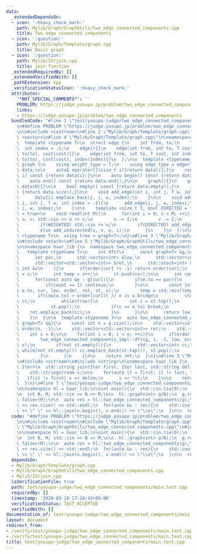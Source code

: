 ```yaml
---
data:
  _extendedDependsOn:
  - icon: ':heavy_check_mark:'
    path: Mylib/Graph/GraphUtils/two_edge_connected_components.cpp
    title: Two edge connected components
  - icon: ':question:'
    path: Mylib/Graph/Template/graph.cpp
    title: Basic graph
  - icon: ':question:'
    path: Mylib/IO/join.cpp
    title: join function
  _extendedRequiredBy: []
  _extendedVerifiedWith: []
  _pathExtension: cpp
  _verificationStatusIcon: ':heavy_check_mark:'
  attributes:
    '*NOT_SPECIAL_COMMENTS*': ''
    PROBLEM: https://judge.yosupo.jp/problem/two_edge_connected_components
    links:
    - https://judge.yosupo.jp/problem/two_edge_connected_components
  bundledCode: "#line 1 \"test/yosupo-judge/two_edge_connected_components/main.test.cpp\"\
    \n#define PROBLEM \"https://judge.yosupo.jp/problem/two_edge_connected_components\"\
    \n\n#include <iostream>\n#line 2 \"Mylib/Graph/Template/graph.cpp\"\n#include\
    \ <vector>\n#line 4 \"Mylib/Graph/Template/graph.cpp\"\n\nnamespace haar_lib {\n\
    \  template <typename T>\n  struct edge {\n    int from, to;\n    T cost;\n  \
    \  int index = -1;\n    edge(){}\n    edge(int from, int to, T cost): from(from),\
    \ to(to), cost(cost){}\n    edge(int from, int to, T cost, int index): from(from),\
    \ to(to), cost(cost), index(index){}\n  };\n\n  template <typename T>\n  struct\
    \ graph {\n    using weight_type = T;\n    using edge_type = edge<T>;\n\n    std::vector<std::vector<edge<T>>>\
    \ data;\n\n    auto& operator[](size_t i){return data[i];}\n    const auto& operator[](size_t\
    \ i) const {return data[i];}\n\n    auto begin() const {return data.begin();}\n\
    \    auto end() const {return data.end();}\n\n    graph(){}\n    graph(int N):\
    \ data(N){}\n\n    bool empty() const {return data.empty();}\n    int size() const\
    \ {return data.size();}\n\n    void add_edge(int i, int j, T w, int index = -1){\n\
    \      data[i].emplace_back(i, j, w, index);\n    }\n\n    void add_undirected(int\
    \ i, int j, T w, int index = -1){\n      add_edge(i, j, w, index);\n      add_edge(j,\
    \ i, w, index);\n    }\n\n    template <size_t I, bool DIRECTED = true, bool WEIGHTED\
    \ = true>\n    void read(int M){\n      for(int i = 0; i < M; ++i){\n        int\
    \ u, v; std::cin >> u >> v;\n        u -= I;\n        v -= I;\n        T w = 1;\n\
    \        if(WEIGHTED) std::cin >> w;\n        if(DIRECTED) add_edge(u, v, w, i);\n\
    \        else add_undirected(u, v, w, i);\n      }\n    }\n  };\n\n  template\
    \ <typename T>\n  using tree = graph<T>;\n}\n#line 3 \"Mylib/Graph/GraphUtils/two_edge_connected_components.cpp\"\
    \n#include <stack>\n#line 5 \"Mylib/Graph/GraphUtils/two_edge_connected_components.cpp\"\
    \n\nnamespace haar_lib {\n  namespace two_edge_connected_components_impl {\n \
    \   template <typename T>\n    int dfs(\n      const graph<T> &g,\n      int cur,\n\
    \      int par,\n      std::vector<int> &low,\n      std::vector<int> &order,\n\
    \      std::vector<std::vector<int>> &ret,\n      std::stack<int> &st,\n     \
    \ int &v\n    ){\n      if(order[cur] != -1) return order[cur];\n      order[cur]\
    \ = v;\n      int temp = v++;\n      st.push(cur);\n\n      int count = 0;\n\n\
    \      for(const auto &e : g[cur]){\n        if(e.to == par){\n          ++count;\n\
    \          if(count == 1) continue;\n        }\n\n        const int t = dfs(g,\
    \ e.to, cur, low, order, ret, st, v);\n        temp = std::min(temp, t);\n\n \
    \       if(low[e.to] > order[cur]){ // e is a bridge\n          std::vector<int>\
    \ cc;\n          while(true){\n            int c = st.top();\n            cc.emplace_back(c);\n\
    \            st.pop();\n            if(c == e.to) break;\n          }\n      \
    \    ret.emplace_back(cc);\n        }\n      }\n\n      return low[cur] = temp;\n\
    \    }\n  }\n\n  template <typename T>\n  auto two_edge_connected_components(const\
    \ graph<T> &g){\n    const int n = g.size();\n\n    std::vector<int> low(n, -1),\
    \ order(n, -1);\n    std::vector<std::vector<int>> ret;\n    std::stack<int> st;\n\
    \    int v = 0;\n\n    for(int i = 0; i < n; ++i){\n      if(order[i] == -1){\n\
    \        two_edge_connected_components_impl::dfs(g, i, -1, low, order, ret, st,\
    \ v);\n        if(not st.empty()){\n          std::vector<int> cc;\n         \
    \ while(not st.empty()) cc.emplace_back(st.top()), st.pop();\n          ret.emplace_back(cc);\n\
    \        }\n      }\n    }\n\n    return ret;\n  }\n}\n#line 3 \"Mylib/IO/join.cpp\"\
    \n#include <sstream>\n#include <string>\n\nnamespace haar_lib {\n  template <typename\
    \ Iter>\n  std::string join(Iter first, Iter last, std::string delim = \" \"){\n\
    \    std::stringstream s;\n\n    for(auto it = first; it != last; ++it){\n   \
    \   if(it != first) s << delim;\n      s << *it;\n    }\n\n    return s.str();\n\
    \  }\n}\n#line 7 \"test/yosupo-judge/two_edge_connected_components/main.test.cpp\"\
    \n\nnamespace hl = haar_lib;\n\nint main(){\n  std::cin.tie(0);\n  std::ios::sync_with_stdio(false);\n\
    \n  int N, M; std::cin >> N >> M;\n\n  hl::graph<int> g(N);\n  g.read<0, false,\
    \ false>(M);\n\n  auto res = hl::two_edge_connected_components(g);\n\n  std::cout\
    \ << res.size() << std::endl;\n  for(auto &v : res){\n    std::cout << v.size()\
    \ << \" \" << hl::join(v.begin(), v.end()) << \"\\n\";\n  }\n\n  return 0;\n}\n"
  code: "#define PROBLEM \"https://judge.yosupo.jp/problem/two_edge_connected_components\"\
    \n\n#include <iostream>\n#include \"Mylib/Graph/Template/graph.cpp\"\n#include\
    \ \"Mylib/Graph/GraphUtils/two_edge_connected_components.cpp\"\n#include \"Mylib/IO/join.cpp\"\
    \n\nnamespace hl = haar_lib;\n\nint main(){\n  std::cin.tie(0);\n  std::ios::sync_with_stdio(false);\n\
    \n  int N, M; std::cin >> N >> M;\n\n  hl::graph<int> g(N);\n  g.read<0, false,\
    \ false>(M);\n\n  auto res = hl::two_edge_connected_components(g);\n\n  std::cout\
    \ << res.size() << std::endl;\n  for(auto &v : res){\n    std::cout << v.size()\
    \ << \" \" << hl::join(v.begin(), v.end()) << \"\\n\";\n  }\n\n  return 0;\n}\n"
  dependsOn:
  - Mylib/Graph/Template/graph.cpp
  - Mylib/Graph/GraphUtils/two_edge_connected_components.cpp
  - Mylib/IO/join.cpp
  isVerificationFile: true
  path: test/yosupo-judge/two_edge_connected_components/main.test.cpp
  requiredBy: []
  timestamp: '2020-09-16 17:10:42+09:00'
  verificationStatus: TEST_ACCEPTED
  verifiedWith: []
documentation_of: test/yosupo-judge/two_edge_connected_components/main.test.cpp
layout: document
redirect_from:
- /verify/test/yosupo-judge/two_edge_connected_components/main.test.cpp
- /verify/test/yosupo-judge/two_edge_connected_components/main.test.cpp.html
title: test/yosupo-judge/two_edge_connected_components/main.test.cpp
---
```


